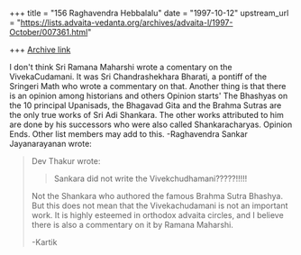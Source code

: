 +++
title = "156 Raghavendra Hebbalalu"
date = "1997-10-12"
upstream_url = "https://lists.advaita-vedanta.org/archives/advaita-l/1997-October/007361.html"

+++
[Archive link](https://lists.advaita-vedanta.org/archives/advaita-l/1997-October/007361.html)

I don't think Sri Ramana Maharshi wrote a comentary on the
VivekaCudamani. It was Sri Chandrashekhara Bharati, a pontiff of the
Sringeri Math who wrote a commentary on that. Another thing is that
there is an opinion among historians and others
Opinion starts'
The Bhashyas on the 10 principal Upanisads, the Bhagavad Gita and the
Brahma Sutras are the only true works of Sri Adi Shankara. The other
works attributed to him are done by his successors who were also called
Shankaracharyas.
Opinion Ends.
Other list members may add to this.
-Raghavendra
 Sankar Jayanarayanan wrote:

> Dev Thakur wrote:
>
> > Sankara did not write the Vivekchudhamani?????!!!!!
> >
>
> Not the Shankara who authored the famous Brahma Sutra Bhashya. But
> this does not
> mean that the Vivekachudamani is not an important work. It is highly
> esteemed
> in orthodox advaita circles, and I believe there is also a commentary
> on it by
> Ramana Maharshi.
>
> -Kartik

